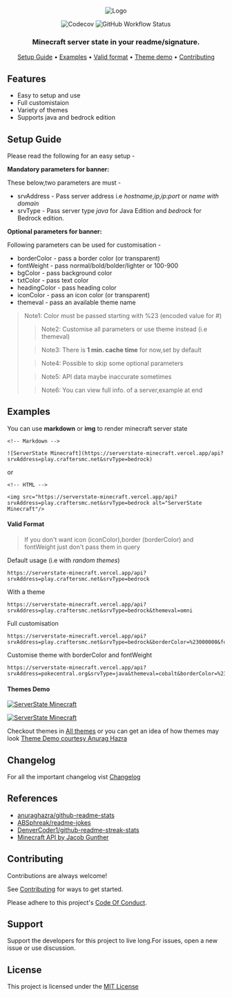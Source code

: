 <p align="center">
  <img alt="Logo" src="https://i.postimg.cc/mDjCTfyJ/minecraft.png">
  <p align="center">
    <img alt="Codecov" src="https://img.shields.io/codecov/c/github/jayantur13/serverstate-minecraft?label=codecov&logo=codecov&style=flat-square">
    <img alt="GitHub Workflow Status" src="https://img.shields.io/github/actions/workflow/status/jayantur13/serverstate-minecraft/test.yml?branch=master">
    <h3 align="center"><b>Minecraft server state in your readme/signature.</b></h3>
  </p>
  <p align="center"><a href="#setup-guide">Setup Guide</a> • <a href="#examples">Examples</a> • <a href="#valid-format">Valid format</a> • <a href="#themes-demo">Theme demo</a> • <a href="#contributing">Contributing</a></p>
</p>

## Features

- Easy to setup and use
- Full customistaion
- Variety of themes
- Supports java and bedrock edition

## Setup Guide

Please read the following for an easy setup -

**Mandatory parameters for banner:**

These below,two parameters are must -

- srvAddress - Pass server address i.e _hostname_,_ip_,_ip:port_ or _name with domain_
- srvType - Pass server type _java_ for Java Edition and _bedrock_ for Bedrock edition.

**Optional parameters for banner:**

Following parameters can be used for customisation -

- borderColor - pass a border color (or transparent)
- fontWeight - pass normal/bold/bolder/lighter or 100-900
- bgColor - pass background color
- txtColor - pass text color
- headingColor - pass heading color
- iconColor - pass an icon color (or transparent)
- themeval - pass an available theme name

> Note1: Color must be passed starting with %23 (encoded value for #)
>
> > Note2: Customise all parameters or use theme instead (i.e themeval)
>
> > Note3: There is **1 min. cache time** for now,set by default
>
> > Note4: Possible to skip some optional parameters
>
> > Note5: API data maybe inaccurate sometimes
>
> > Note6: You can view full info. of a server,example at end

## Examples

You can use **markdown** or **img** to render minecraft server state

```
<!-- Markdown -->

![ServerState Minecraft](https://serverstate-minecraft.vercel.app/api?srvAddress=play.craftersmc.net&srvType=bedrock)

```

or

```
<!-- HTML -->

<img src="https://serverstate-minecraft.vercel.app/api?srvAddress=play.craftersmc.net&srvType=bedrock alt="ServerState Minecraft"/>

```

<h4>Valid Format</h4>

> If you don't want icon (iconColor),border (borderColor) and fontWeight just don't pass them in query

Default usage (i.e with _random themes_)

```
https://serverstate-minecraft.vercel.app/api?srvAddress=play.craftersmc.net&srvType=bedrock
```

With a theme

```
https://serverstate-minecraft.vercel.app/api?srvAddress=play.craftersmc.net&srvType=bedrock&themeval=omni
```

Full customisation

```
https://serverstate-minecraft.vercel.app/api?srvAddress=play.craftersmc.net&srvType=bedrock&borderColor=%23000000&fontWeight=bold&bgColor=%23ffffff&txtColor=%23000000&headingColor=%23000000&iconColor=%23000000
```

Customise theme with borderColor and fontWeight

```
https://serverstate-minecraft.vercel.app/api?srvAddress=pokecentral.org&srvType=java&themeval=cobalt&borderColor=%23ffffff&fontWeight=bold
```

<h4>Themes Demo</h4>

[![ServerState Minecraft](https://serverstate-minecraft.vercel.app/api?srvAddress=play.craftersmc.net&srvType=bedrock&themeval=yeblu)](https://ismcserver.online/bedrock/play.craftersmc.net)

[![ServerState Minecraft](https://serverstate-minecraft.vercel.app/api?srvAddress=ms.pixelmonrealms.com&srvType=java&themeval=panda)](https://ismcserver.online/ms.pixelmonrealms.com)

Checkout themes in [All themes](https://github.com/jayantur13/tree/main/src/themes.json "All Themes") or you can get an idea of how themes may look [Theme Demo courtesy Anurag Hazra](https://github.com/anuraghazra/github-readme-stats/tree/master/themes "Theme Demo Here")

## Changelog

For all the important changelog vist [Changelog](https://github.com/jayantur13/serverstate-minecraft/blob/master/CHANGELOG.md)

## References

- [anuraghazra/github-readme-stats](https://github.com/anuraghazra/github-readme-stats)
- [ABSphreak/readme-jokes](https://github.com/ABSphreak/readme-jokes)
- [DenverCoder1/github-readme-streak-stats](https://github.com/DenverCoder1/github-readme-streak-stats)
- [Minecraft API by Jacob Gunther](https://mcstatus.io/)

## Contributing

Contributions are always welcome!

See [Contributing](https://github.com/jayantur13/serverstate-minecraft/blob/master/CONTRIBUTING.md) for ways to get started.

Please adhere to this project's [Code Of Conduct](https://github.com/jayantur13/serverstate-minecraft/blob/master/CODE_OF_CONDUCT.md).

## Support

Support the developers for this project to live long.For issues, open a new issue or use discussion.

## License

This project is licensed under the [MIT License](https://github.com/jayantur13/serverstate-minecraft/blob/master/LICENSE)
